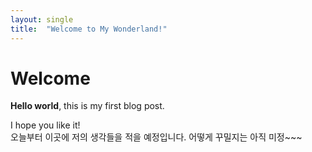 ```yaml
---
layout: single
title:  "Welcome to My Wonderland!"
---
```


# Welcome

**Hello world**, this is my first blog post.

I hope you like it!  
오늘부터 이곳에 저의 생각들을 적을 예정입니다.
어떻게 꾸밀지는 아직 미정~~~
